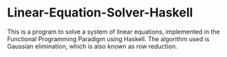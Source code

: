 # Linear-Equation-Solver-Haskell

This is a program to solve a system of linear equations, implemented in the Functional Programming Paradigm using Haskell. The algorithm used is Gaussian elimination, which is also known as row reduction.